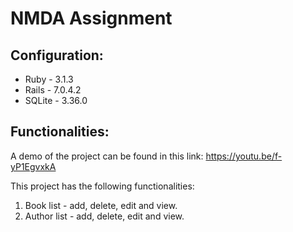 # NMDA Assignment

## Configuration:

- Ruby - 3.1.3
- Rails - 7.0.4.2
- SQLite - 3.36.0

## Functionalities:

A demo of the project can be found in this link: https://youtu.be/f-yP1EgvxkA

This project has the following functionalities:
1. Book list - add, delete, edit and view.
2. Author list - add, delete, edit and view.

